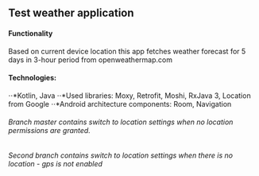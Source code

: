 ## Test weather application
#### Functionality
Based on current device location this app fetches weather forecast for 5 days in 3-hour period from openweathermap.com
#### Technologies:
⋅⋅*Kotlin, Java
⋅⋅*Used libraries: Moxy, Retrofit, Moshi, RxJava 3, Location from Google
⋅⋅*Android architecture components: Room, Navigation
###### Branch master contains switch to location settings when no location permissions are granted.
###### Second branch contains switch to location settings when there is no location - gps is not enabled

